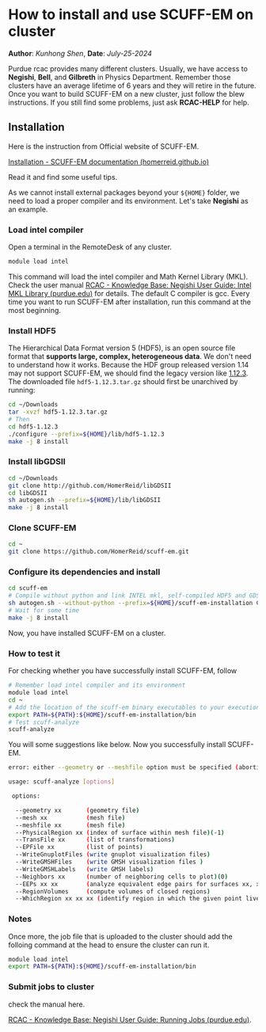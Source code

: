 # How to install and use SCUFF-EM on cluster

**Author**: *Kunhong Shen*, **Date**: *July-25-2024*

Purdue rcac provides many different clusters. Usually, we have access to **Negishi**, **Bell**, and **Gilbreth** in Physics Department. Remember those clusters have an average lifetime of 6 years and they will retire in the future. Once you want to build SCUFF-EM on a new cluster, just follow the blew instructions. If you still find some problems, just ask **RCAC-HELP** for help.

## Installation

Here is the instruction from Official website of SCUFF-EM.

[Installation - SCUFF-EM documentation (homerreid.github.io)](https://homerreid.github.io/scuff-em-documentation/reference/Installing/)

Read it and find some useful tips.

As we cannot install external packages beyond your `${HOME}` folder, we need to load a proper compiler and its environment. Let's take **Negishi** as an example.

### Load intel compiler

Open a terminal in the RemoteDesk of any cluster.

```bash
module load intel
```

This command will load the intel compiler and Math Kernel Library (MKL). Check the user manual [RCAC - Knowledge Base: Negishi User Guide: Intel MKL Library (purdue.edu)](https://www.rcac.purdue.edu/knowledge/negishi/compile/intel_mkl) for details. The default C compiler is gcc. Every time you want to run SCUFF-EM after installation, run this command at the most beginning. 

### Install HDF5

The Hierarchical Data Format version 5 (HDF5), is an open source file format that **supports large, complex, heterogeneous data**. We don't need to understand how it works. Because the HDF group released version 1.14 may not support SCUFF-EM, we should find the legacy version like [1.12.3](https://hdf-wordpress-1.s3.amazonaws.com/wp-content/uploads/manual/HDF5/HDF5_1_12_3/src/hdf5-1.12.3.tar.gz). The downloaded file `hdf5-1.12.3.tar.gz` should first be unarchived by running:

```bash
cd ~/Downloads
tar -xvzf hdf5-1.12.3.tar.gz
# Then
cd hdf5-1.12.3
./configure --prefix=${HOME}/lib/hdf5-1.12.3
make -j 8 install
```

### Install libGDSII

```bash
cd ~/Downloads
git clone http://github.com/HomerReid/libGDSII
cd libGDSII
sh autogen.sh --prefix=${HOME}/lib/libGDSII
make -j 8 install
```

### Clone SCUFF-EM

```bash
cd ~
git clone https://github.com/HomerReid/scuff-em.git
```

### Configure its dependencies and install

```bash
cd scuff-em
# Compile without python and link INTEL mkl, self-compiled HDF5 and GDSII library
sh autogen.sh --without-python --prefix=${HOME}/scuff-em-installation CPPFLAGS="-I${HOME}/lib/hdf5-1.12.3/include -I${HOME}/lib/libGDSII/include -I${MKL_HOME}/include" LDFLAGS="-L${HOME}/lib/hdf5-1.12.3/lib -L${HOME}/lib/libGDSII/lib -L${MKL_HOME}/lib/intel64 -lmkl_intel_lp64 -lmkl_intel_thread -lmkl_core -liomp5 -lpthread"
# Wait for some time
make -j 8 install
```

Now, you have installed SCUFF-EM on a cluster.

### How to test it

For checking whether you have successfully install SCUFF-EM, follow

```bash
# Remember load intel compiler and its environment
module load intel
cd ~
# Add the location of the scuff-em binary executables to your execution path by running
export PATH=${PATH}:${HOME}/scuff-em-installation/bin
# Test scuff-analyze
scuff-analyze
```

You will some suggestions like below. Now you successfully install SCUFF-EM.

```bash
error: either --geometry or --meshfile option must be specified (aborting)

usage: scuff-analyze [options]

 options: 

  --geometry xx       (geometry file)
  --mesh xx           (mesh file)
  --meshfile xx       (mesh file)
  --PhysicalRegion xx (index of surface within mesh file)(-1)
  --TransFile xx      (list of transformations)
  --EPFile xx         (list of points)
  --WriteGnuplotFiles (write gnuplot visualization files)
  --WriteGMSHFiles    (write GMSH visualization files )
  --WriteGMSHLabels   (write GMSH labels)
  --Neighbors xx      (number of neighboring cells to plot)(0)
  --EEPs xx xx        (analyze equivalent edge pairs for surfaces xx, xx)
  --RegionVolumes     (compute volumes of closed regions)
  --WhichRegion xx xx xx (identify region in which the given point lives)
```

### Notes

Once more, the job file that is uploaded to the cluster should add the folloing command at the head to ensure the cluster can run it.

```bash
module load intel
export PATH=${PATH}:${HOME}/scuff-em-installation/bin
```

### Submit jobs to cluster

check the manual here.

[RCAC - Knowledge Base: Negishi User Guide: Running Jobs (purdue.edu)](https://www.rcac.purdue.edu/knowledge/negishi/run).
